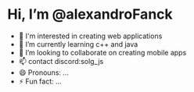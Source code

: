 # Hi, I’m @alexandroFanck
- 👀 I'm interested in creating web applications
- 🌱 I’m currently learning c++ and java
- 💞️ I’m looking to collaborate on creating mobile apps
- 📫 contact discord:solg_js
- 😄 Pronouns: ...
- ⚡ Fun fact: ...

<!---
alexandroFanck/alexandroFanck is a ✨ special ✨ repository because its `README.md` (this file) appears on your GitHub profile.
You can click the Preview link to take a look at your changes.
--->
